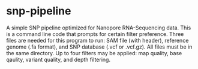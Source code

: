 # snp-pipeline
A simple SNP pipeline optimized for Nanopore RNA-Sequencing data. 
This is a command line code that prompts for certain filter preference. 
Three files are needed for this program to run: SAM file (with header), reference genome (.fa format), and SNP database (.vcf or .vcf.gz). 
All files must be in the same directory.
Up to four filters may be applied: map quality, base qaulity, variant quality, and depth filtering. 
